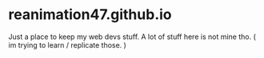 # reanimation47.github.io
Just a place to keep my web devs stuff. 
A lot of stuff here is not mine tho. ( im trying to learn / replicate those. )
